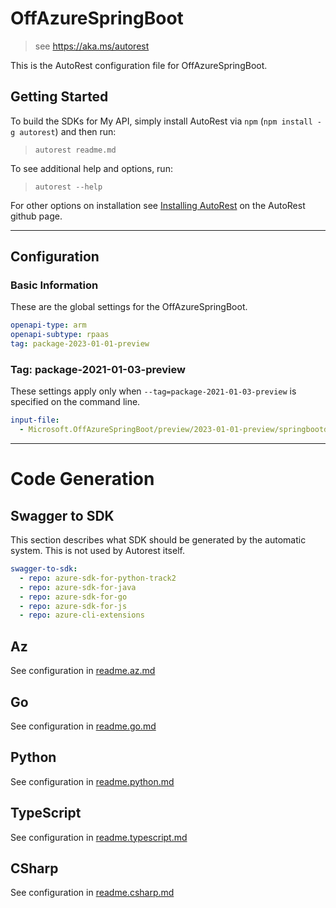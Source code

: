 # OffAzureSpringBoot

> see https://aka.ms/autorest

This is the AutoRest configuration file for OffAzureSpringBoot.

## Getting Started

To build the SDKs for My API, simply install AutoRest via `npm` (`npm install -g autorest`) and then run:

> `autorest readme.md`

To see additional help and options, run:

> `autorest --help`

For other options on installation see [Installing AutoRest](https://aka.ms/autorest/install) on the AutoRest github page.

---

## Configuration

### Basic Information

These are the global settings for the OffAzureSpringBoot.

```yaml
openapi-type: arm
openapi-subtype: rpaas
tag: package-2023-01-01-preview
```

### Tag: package-2021-01-03-preview

These settings apply only when `--tag=package-2021-01-03-preview` is specified on the command line.

```yaml $(tag) == 'package-2023-01-01-preview'
input-file:
  - Microsoft.OffAzureSpringBoot/preview/2023-01-01-preview/springbootdiscovery.json
```

---

# Code Generation

## Swagger to SDK

This section describes what SDK should be generated by the automatic system.
This is not used by Autorest itself.

```yaml $(swagger-to-sdk)
swagger-to-sdk:
  - repo: azure-sdk-for-python-track2
  - repo: azure-sdk-for-java
  - repo: azure-sdk-for-go
  - repo: azure-sdk-for-js
  - repo: azure-cli-extensions
```
## Az

See configuration in [readme.az.md](./readme.az.md)

## Go

See configuration in [readme.go.md](./readme.go.md)

## Python

See configuration in [readme.python.md](./readme.python.md)

## TypeScript

See configuration in [readme.typescript.md](./readme.typescript.md)

## CSharp

See configuration in [readme.csharp.md](./readme.csharp.md)
